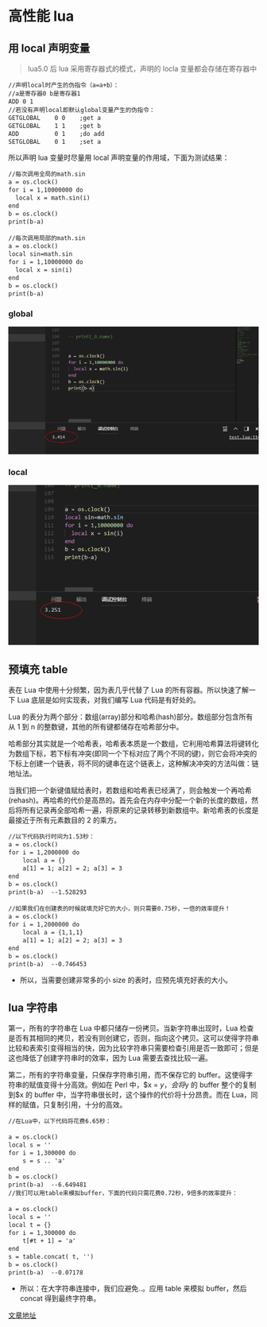 # 高性能 lua

## 用 local 声明变量

> lua5.0 后 lua 采用寄存器式的模式，声明的 locla 变量都会存储在寄存器中

```
//声明local时产生的伪指令（a=a+b）：
//a是寄存器0 b是寄存器1
ADD 0 1
//若没有声明local即默认global变量产生的伪指令：
GETGLOBAL    0 0    ;get a
GETGLOBAL    1 1    ;get b
ADD          0 1    ;do add
SETGLOBAL    0 1    ;set a
```

所以声明 lua 变量时尽量用 local 声明变量的作用域，下面为测试结果：

```
//每次调用全局的math.sin
a = os.clock()
for i = 1,10000000 do
  local x = math.sin(i)
end
b = os.clock()
print(b-a)

//每次调用局部的math.sin
a = os.clock()
local sin=math.sin
for i = 1,10000000 do
  local x = sin(i)
end
b = os.clock()
print(b-a)
```

### global

![global](/img/global.png)

### local

![local](/img/local.png)

## 预填充 table

表在 Lua 中使用十分频繁，因为表几乎代替了 Lua 的所有容器。所以快速了解一下 Lua 底层是如何实现表，对我们编写 Lua 代码是有好处的。

Lua 的表分为两个部分：数组(array)部分和哈希(hash)部分。数组部分包含所有从 1 到 n 的整数键，其他的所有键都储存在哈希部分中。

哈希部分其实就是一个哈希表，哈希表本质是一个数组，它利用哈希算法将键转化为数组下标，若下标有冲突(即同一个下标对应了两个不同的键)，则它会将冲突的下标上创建一个链表，将不同的键串在这个链表上，这种解决冲突的方法叫做：链地址法。

当我们把一个新键值赋给表时，若数组和哈希表已经满了，则会触发一个再哈希(rehash)。再哈希的代价是高昂的。首先会在内存中分配一个新的长度的数组，然后将所有记录再全部哈希一遍，将原来的记录转移到新数组中。新哈希表的长度是最接近于所有元素数目的 2 的乘方。

```
//以下代码执行时间为1.53秒：
a = os.clock()
for i = 1,2000000 do
    local a = {}
    a[1] = 1; a[2] = 2; a[3] = 3
end
b = os.clock()
print(b-a)  --1.528293

//如果我们在创建表的时候就填充好它的大小，则只需要0.75秒，一倍的效率提升！
a = os.clock()
for i = 1,2000000 do
    local a = {1,1,1}
    a[1] = 1; a[2] = 2; a[3] = 3
end
b = os.clock()
print(b-a)  --0.746453
```

* 所以，当需要创建非常多的小 size 的表时，应预先填充好表的大小。

## lua 字符串

第一，所有的字符串在 Lua 中都只储存一份拷贝。当新字符串出现时，Lua 检查是否有其相同的拷贝，若没有则创建它，否则，指向这个拷贝。这可以使得字符串比较和表索引变得相当的快，因为比较字符串只需要检查引用是否一致即可；但是这也降低了创建字符串时的效率，因为 Lua 需要去查找比较一遍。

第二，所有的字符串变量，只保存字符串引用，而不保存它的 buffer。这使得字符串的赋值变得十分高效。例如在 Perl 中，$x = $y，会将$y 的 buffer 整个的复制到$x 的 buffer 中，当字符串很长时，这个操作的代价将十分昂贵。而在 Lua，同样的赋值，只复制引用，十分的高效。

```
//在Lua中，以下代码将花费6.65秒：

a = os.clock()
local s = ''
for i = 1,300000 do
    s = s .. 'a'
end
b = os.clock()
print(b-a)  --6.649481
//我们可以用table来模拟buffer，下面的代码只需花费0.72秒，9倍多的效率提升：

a = os.clock()
local s = ''
local t = {}
for i = 1,300000 do
    t[#t + 1] = 'a'
end
s = table.concat( t, '')
b = os.clock()
print(b-a)  --0.07178
```

* 所以：在大字符串连接中，我们应避免..。应用 table 来模拟 buffer，然后 concat 得到最终字符串。

[文章地址](http://wuzhiwei.net/lua_performance/)
